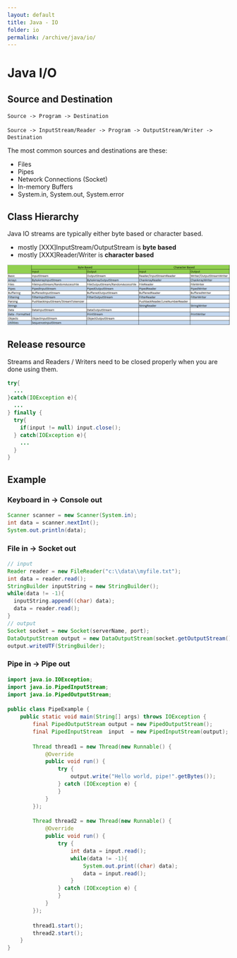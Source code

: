 ```yaml
---
layout: default
title: Java - IO
folder: io
permalink: /archive/java/io/
---
```


# Java I/O

## Source and Destination

```
Source -> Program -> Destination

Source -> InputStream/Reader -> Program -> OutputStream/Writer -> Destination
```

The most common sources and destinations are these:

- Files
- Pipes
- Network Connections (Socket)
- In-memory Buffers
- System.in, System.out, System.error

## Class Hierarchy

Java IO streams are typically either byte based or character based.

- mostly [XXX]InputStream/OutputStream is **byte based**
- mostly [XXX]Reader/Writer is **character based**

![java-io-class](img/java-io-class.png)

## Release resource

Streams and Readers / Writers need to be closed properly when you are done using them.

~~~ java
try{
  ...
}catch(IOException e){
  ...
} finally {
  try{
    if(input != null) input.close();
  } catch(IOException e){
    ...
  }
}
~~~

## Example

### Keyboard in -> Console out

~~~ java
Scanner scanner = new Scanner(System.in);
int data = scanner.nextInt();
System.out.println(data);
~~~

### File in -> Socket out

~~~ java
// input
Reader reader = new FileReader("c:\\data\\myfile.txt");
int data = reader.read();
StringBuilder inputString = new StringBuilder();
while(data != -1){
  inputString.append((char) data);
  data = reader.read();
}
// output
Socket socket = new Socket(serverName, port);
DataOutputStream output = new DataOutputStream(socket.getOutputStream());
output.writeUTF(StringBuilder);
~~~

### Pipe in -> Pipe out

~~~ java
import java.io.IOException;
import java.io.PipedInputStream;
import java.io.PipedOutputStream;

public class PipeExample {
    public static void main(String[] args) throws IOException {
        final PipedOutputStream output = new PipedOutputStream();
        final PipedInputStream  input  = new PipedInputStream(output);

        Thread thread1 = new Thread(new Runnable() {
            @Override
            public void run() {
                try {
                    output.write("Hello world, pipe!".getBytes());
                } catch (IOException e) {
                }
            }
        });

        Thread thread2 = new Thread(new Runnable() {
            @Override
            public void run() {
                try {
                    int data = input.read();
                    while(data != -1){
                        System.out.print((char) data);
                        data = input.read();
                    }
                } catch (IOException e) {
                }
            }
        });

        thread1.start();
        thread2.start();
    }
}
~~~
